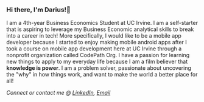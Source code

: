 ### Hi there, I'm Darius!👋

<!--
**DariusGarcia/DariusGarcia** is a ✨ _special_ ✨ repository because its `README.md` (this file) appears on your GitHub profile.

Here are some ideas to get you started:

- 🔭 I’m currently working on ...
- 🌱 I’m currently learning ...
- 👯 I’m looking to collaborate on ...
- 🤔 I’m looking for help with ...
- 💬 Ask me about ...
- 📫 How to reach me: ...
- 😄 Pronouns: ...
- ⚡ Fun fact: ...
-->
 
I am a 4th-year Business Economics Student at UC Irvine. I am a self-starter that is aspiring to leverage my Business Economic analytical skills to break into a career in tech! More specifically, I would like to be a mobile app developer because I started to enjoy making mobile android apps after I took a course on mobile app development here at UC Irvine through a nonprofit organization called CodePath Org. I have a passion for learning new things to apply to my everyday life because I am a film believer that **knowledge is power**. I am a problem solver, passionate about uncovering the "why" in how things work, and want to make the world a better place for all!    
  
  
*Connect or contact me @ [LinkedIn](https://www.linkedin.com/in/darius-garcia-4143511b7), [Email](mailto:dariusgarcia888@gmail.com)*
